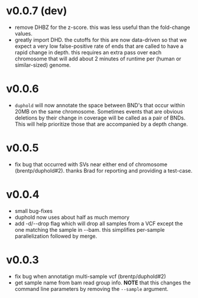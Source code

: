 v0.0.7 (dev)
============
+ remove DHBZ for the z-score. this was less useful than the fold-change values.
+ greatly import DHD. the cutoffs for this are now data-driven so that we expect a very low false-positive rate
  of ends that are called to have a rapid change in depth. this requires an extra pass over each chromosome that
  will add about 2 minutes of runtime per (human or similar-sized) genome.

v0.0.6
======
+ `duphold` will now annotate the space between BND's that occur within 20MB on the same chromosome. Sometimes events that are obvious
   deletions by their change in coverage will be called as a pair of BNDs. This will help prioritize those that are accompanied by a
   depth change.

v0.0.5
======
+ fix bug that occurred with SVs near either end of chromosome (brentp/duphold#2). thanks Brad for reporting and providing a test-case.

v0.0.4
======
+ small bug-fixes
+ duphold now uses about half as much memory
+ add -d/--drop flag which will drop all samples from a VCF except the
  one matching the sample in --bam. this simplifies per-sample 
  parallelization followed by merge.


v0.0.3
======
+ fix bug when annotatign multi-sample vcf (brentp/duphold#2)
+ get sample name from bam read group info. **NOTE** that this changes the command line parameters by removing the `--sample` argument.
